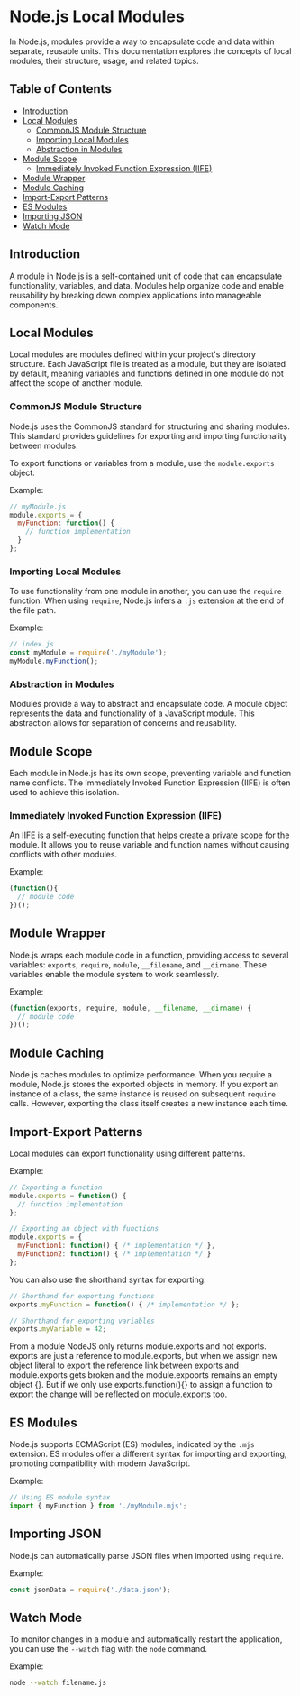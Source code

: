 

# Node.js Local Modules

In Node.js, modules provide a way to encapsulate code and data within separate, reusable units. This documentation explores the concepts of local modules, their structure, usage, and related topics.

## Table of Contents

- [Introduction](#introduction)
- [Local Modules](#local-modules)
  - [CommonJS Module Structure](#commonjs-module-structure)
  - [Importing Local Modules](#importing-local-modules)
  - [Abstraction in Modules](#abstraction-in-modules)
- [Module Scope](#module-scope)
  - [Immediately Invoked Function Expression (IIFE)](#immediately-invoked-function-expression-iife)
- [Module Wrapper](#module-wrapper)
- [Module Caching](#module-caching)
- [Import-Export Patterns](#import-export-patterns)
- [ES Modules](#es-modules)
- [Importing JSON](#importing-json)
- [Watch Mode](#watch-mode)

## Introduction

A module in Node.js is a self-contained unit of code that can encapsulate functionality, variables, and data. Modules help organize code and enable reusability by breaking down complex applications into manageable components.

## Local Modules

Local modules are modules defined within your project's directory structure. Each JavaScript file is treated as a module, but they are isolated by default, meaning variables and functions defined in one module do not affect the scope of another module.

### CommonJS Module Structure

Node.js uses the CommonJS standard for structuring and sharing modules. This standard provides guidelines for exporting and importing functionality between modules.

To export functions or variables from a module, use the `module.exports` object.

Example:
```javascript
// myModule.js
module.exports = {
  myFunction: function() {
    // function implementation
  }
};
```

### Importing Local Modules

To use functionality from one module in another, you can use the `require` function. When using `require`, Node.js infers a `.js` extension at the end of the file path.

Example:
```javascript
// index.js
const myModule = require('./myModule');
myModule.myFunction();
```

### Abstraction in Modules

Modules provide a way to abstract and encapsulate code. A module object represents the data and functionality of a JavaScript module. This abstraction allows for separation of concerns and reusability.

## Module Scope

Each module in Node.js has its own scope, preventing variable and function name conflicts. The Immediately Invoked Function Expression (IIFE) is often used to achieve this isolation.

### Immediately Invoked Function Expression (IIFE)

An IIFE is a self-executing function that helps create a private scope for the module. It allows you to reuse variable and function names without causing conflicts with other modules.

Example:
```javascript
(function(){
  // module code
})();
```

## Module Wrapper

Node.js wraps each module code in a function, providing access to several variables: `exports`, `require`, `module`, `__filename`, and `__dirname`. These variables enable the module system to work seamlessly.

Example:
```javascript
(function(exports, require, module, __filename, __dirname) {
  // module code
})();
```

## Module Caching

Node.js caches modules to optimize performance. When you require a module, Node.js stores the exported objects in memory. If you export an instance of a class, the same instance is reused on subsequent `require` calls. However, exporting the class itself creates a new instance each time.

## Import-Export Patterns

Local modules can export functionality using different patterns.

Example:
```javascript
// Exporting a function
module.exports = function() {
  // function implementation
};

// Exporting an object with functions
module.exports = {
  myFunction1: function() { /* implementation */ },
  myFunction2: function() { /* implementation */ }
};
```

You can also use the shorthand syntax for exporting:
```javascript
// Shorthand for exporting functions
exports.myFunction = function() { /* implementation */ };

// Shorthand for exporting variables
exports.myVariable = 42;
```

From a module NodeJS only returns module.exports and not exports. exports are just a reference to module.exports, but when we assign new object literal to export the reference link between exports and module.exports gets broken and the module.expoorts remains an empty object {}. But if we only use exports.function(){} to assign a function to export the change will be reflected on module.exports too.

## ES Modules

Node.js supports ECMAScript (ES) modules, indicated by the `.mjs` extension. ES modules offer a different syntax for importing and exporting, promoting compatibility with modern JavaScript.

Example:
```javascript
// Using ES module syntax
import { myFunction } from './myModule.mjs';
```

## Importing JSON

Node.js can automatically parse JSON files when imported using `require`.

Example:
```javascript
const jsonData = require('./data.json');
```

## Watch Mode

To monitor changes in a module and automatically restart the application, you can use the `--watch` flag with the `node` command.

Example:
```bash
node --watch filename.js
```
